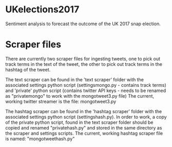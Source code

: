 # UKelections2017
Sentiment analysis to forecast the outcome of the UK 2017 snap election.


# Scraper files
There are currently two scraper files for ingesting tweets, one to pick out track terms in the text of the tweet, the other to pick out track terms in the hashtag of the tweet. 

The text scraper can be found in the 'text scraper' folder with the associated settings python script (settingsmongo.py - contains track terms) and 'private' python script (contains twitter API keys - needs to be renamed as "privatemongo" to work with the mongotweet3.py file)
The current, working twitter streamer is the file: mongotweet3.py

The hashtag scraper can be found in the 'hashtag scraper' folder with the associated settings python script (settingshash.py). In order to work, a copy of the private python script, found in the text scraper folder should be copied and renamed "privatehash.py" and stored in the same directory as the scraper and settings scripts. The current, working hashtag scraper file is named: "mongotweethash.py"


